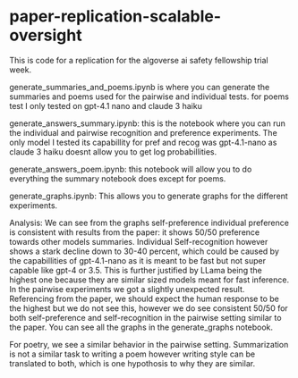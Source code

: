 # paper-replication-scalable-oversight

This is code for a replication for the algoverse ai safety fellowship trial week. 

generate_summaries_and_poems.ipynb is where you can generate the summaries and poems used for the pairwise and individual tests. for poems test I only tested on gpt-4.1 nano and claude 3 haiku

generate_answers_summary.ipynb: this is the notebook where you can run the individual and pairwise recognition and preference experiments. The only model I tested its capabillity for pref and recog was gpt-4.1-nano as claude 3 haiku doesnt allow you to get log probabillities.

generate_answers_poem.ipynb: this notebook will allow you to do everything the summary notebook does except for poems.

generate_graphs.ipynb: This allows you to generate graphs for the different experiments.

Analysis: We can see from the graphs self-preference individual preference is consistent with results from the paper: it shows 50/50 preference towards other models summaries. Individual Self-recognition however shows a stark decline down to 30-40 percent, which could be caused by the capabillities of gpt-4.1-nano as it is meant to be fast but not super capable like gpt-4 or 3.5. This is further justified by LLama being the highest one because they are similar sized models meant for fast inference. In the pairwise experiments we got a slightly unexpected result. Referencing from the paper, we should expect the human response to be the highest but we do not see this, however we do see consistent 50/50 for both self-preference and self-recognition in the pairwise setting similar to the paper. You can see all the graphs in the generate_graphs notebook.

For poetry, we see a similar behavior in the pairwise setting. Summarization is not a similar task to writing a poem however writing style can be translated to both, which is one hypothosis to why they are similar.
